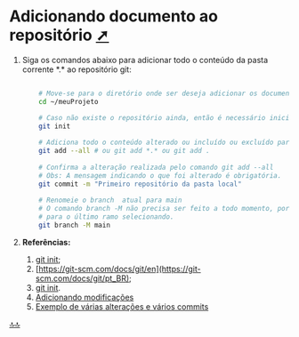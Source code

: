 <div class="header" id="myHeader">
  <div class="navbar" w3-include-html="/menu.inc"> </div>
</div>
<div class="title"><script> document.write(document.title);</script></div>  
<main>
<!-- markdownlint-disable-next-line -->
<span id="topo"><span>

# Adicionando documento ao repositório <a href="adicionando_documento_ao_repositorio.html" target="_blank" title="Pressione aqui para expandir este documento em nova aba." >  ➚ </a>

1. Siga os comandos abaixo para adicionar todo o conteúdo da pasta corrente  \*.\*  ao repositório git:

    ```bash
    
        # Move-se para o diretório onde ser deseja adicionar os documentos ao repositório
        cd ~/meuProjeto  

        # Caso não existe o repositório ainda, então é necessário inicializa-lo
        git init       
        
        # Adiciona todo o conteúdo alterado ou incluído ou excluído para o repositório
        git add --all # ou git add *.* ou git add . 
        
        # Confirma a alteração realizada pelo comando git add --all
        # Obs: A mensagem indicando o que foi alterado é obrigatória. 
        git commit -m "Primeiro repositório da pasta local" 
        
        # Renomeie o branch  atual para main
        # O comando branch -M não precisa ser feito a todo momento, porque o git sempre envia
        # para o último ramo selecionando.
        git branch -M main                                
    ```

2. **Referências:**
   1. [git init](https://www.atlassian.com/br/git/tutorials/setting-up-a-repository/git-init);
   2. [https://git-scm.com/docs/git/en](https://git-scm.com/docs/git/pt_BR);
   3. [git init](https://www.atlassian.com/git/tutorials/setting-up-a-repository/git-init#:~:text=The%20git%20init%20command%20creates,run%20in%20a%20new%20project.).
   4. [Adicionando modificações](https://githowto.com/pt-BR/staging_changes)
   5. [Exemplo de várias alterações e vários commits](https://githowto.com/pt-BR/changes_not_files)

</main>

<!-- markdownlint-disable-next-line -->
<script>  includeHTML(); FixHeader(window,"myHeader"); </script>
[🔝🔝](#topo "Retorna ao topo")